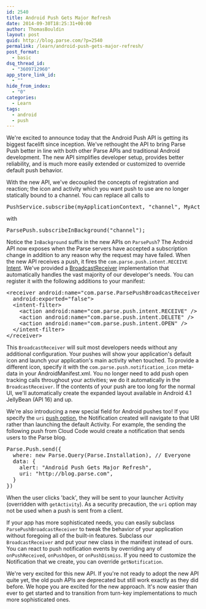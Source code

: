```yaml
---
id: 2540
title: Android Push Gets Major Refresh
date: 2014-09-30T18:25:31+00:00
author: ThomasBouldin
layout: post
guid: http://blog.parse.com/?p=2540
permalink: /learn/android-push-gets-major-refresh/
post_format:
  - basic
dsq_thread_id:
  - "3609712960"
app_store_link_id:
  - ""
hide_from_index:
  - "0"
categories:
  - Learn
tags:
  - android
  - push
---
```

We're excited to announce today that the Android Push API is getting its biggest facelift since inception. We've rethought the API to bring Parse Push better in line with both other Parse APIs and traditional Android development. The new API simplifies developer setup, provides better reliability, and is much more easily extended or customized to override default push behavior.

With the new API, we've decoupled the concepts of registration and reaction; the icon and activity which you want push to use are no longer statically bound to a channel. You can replace all calls to

<pre class="EnlighterJSRAW" data-enlighter-language="js">PushService.subscribe(myApplicationContext, "channel", MyActivity.class, intIconID);</pre>

with

<pre class="EnlighterJSRAW" data-enlighter-language="js">ParsePush.subscribeInBackground("channel");</pre>

Notice the `InBackground` suffix in the new APIs on `ParsePush`? The Android API now exposes when the Parse servers have accepted a subscription change in addition to any reason why the request may have failed. When the new API receives a push, it fires the `com.parse.push.intent.RECEIVE` [Intent](http://developer.android.com/reference/android/content/Intent.html). We've provided a [BroadcastReceiver](http://developer.android.com/reference/android/content/BroadcastReceiver.html) implementation that automatically handles the vast majority of our developer's needs. You can register it with the following additions to your manifest:

<pre class="EnlighterJSRAW" data-enlighter-language="xml">&lt;receiver android:name="com.parse.ParsePushBroadcastReceiver"
  android:exported="false"&gt;
  &lt;intent-filter&gt;
    &lt;action android:name="com.parse.push.intent.RECEIVE" /&gt;
    &lt;action android:name="com.parse.push.intent.DELETE" /&gt;
    &lt;action android:name="com.parse.push.intent.OPEN" /&gt;
  &lt;/intent-filter&gt;
&lt;/receiver&gt;</pre>

This `BroadcastReceiver` will suit most developers needs without any additional configuration. Your pushes will show your application's default icon and launch your application's main activity when touched. To provide a different icon, specify it with the `com.parse.push.notification_icon` meta-data in your AndroidManifest.xml. You no longer need to add push open tracking calls throughout your activities; we do it automatically in the `BroadcastReceiver`. If the contents of your push are too long for the normal UI, we'll automatically create the expanded layout available in Android 4.1 JellyBean (API 16) and up.

We're also introducing a new special field for Android pushes too! If you specify the `uri` [push option](http://parse.com/docs/push_guide#options-data/Android), the Notification created will navigate to that URI rather than launching the default Activity. For example, the sending the following push from Cloud Code would create a notification that sends users to the Parse blog.

<pre class="EnlighterJSRAW" data-enlighter-language="js">Parse.Push.send({
  where: new Parse.Query(Parse.Installation), // Everyone
  data: {
    alert: "Android Push Gets Major Refresh",
    uri: "http://blog.parse.com",
  }
})</pre>

When the user clicks 'back', they will be sent to your launcher Activity (overridden with `getActivity`). As a security precaution, the `uri` option may not be used when a push is sent from a client.

If your app has more sophisticated needs, you can easily subclass `ParsePushBroadcastReceiver` to tweak the behavior of your application without foregoing all of the built-in features. Subclass our `BroadcastReceiver` and put your new class in the manifest instead of ours. You can react to push notification events by overriding any of `onPushReceived`, `onPushOpen`, or `onPushDismiss`. If you need to customize the Notification that we create, you can override `getNotification`.

We're very excited for this new API. If you're not ready to adopt the new API quite yet, the old push APIs are deprecated but still work exactly as they did before. We hope you are excited for the new approach. It's now easier than ever to get started and to transition from turn-key implementations to much more sophisticated ones.